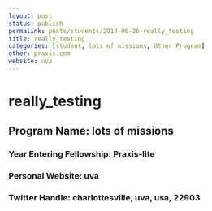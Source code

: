 ```yaml
---
layout: post
status: publish
permalink: posts/students/2014-06-26-really_testing
title: really_testing
categories: [student, lots of missions, Other Program]
other: praxis.com
website: uva
---
```

# really_testing

## Program Name: lots of missions
### Year Entering Fellowship:  Praxis-lite 
### Personal Website:  uva
### Twitter Handle:  charlottesville, uva, usa, 22903
  